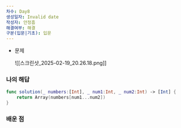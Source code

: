 ```yaml
---
차수: Day8
생성일자: Invalid date
작성자: 안정흠
해결여부: 해결
구분(입문|기초): 입문
---
```

- 문제
    
    ![[스크린샷_2025-02-19_20.26.18.png]]
    
      
    

### 나의 해답

```Swift
func solution(_ numbers:[Int], _ num1:Int, _ num2:Int) -> [Int] {
    return Array(numbers[num1...num2])
}
```

  

### 배운 점